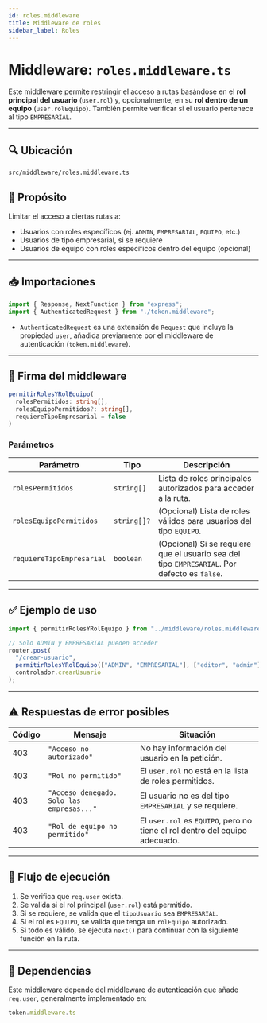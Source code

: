 ```yaml
---
id: roles.middleware
title: Middleware de roles
sidebar_label: Roles 
---
```



#  Middleware: `roles.middleware.ts`

Este middleware permite restringir el acceso a rutas basándose en el **rol principal del usuario** (`user.rol`) y, opcionalmente, en su **rol dentro de un equipo** (`user.rolEquipo`). También permite verificar si el usuario pertenece al tipo `EMPRESARIAL`.

---

## 🔍 Ubicación

`src/middleware/roles.middleware.ts`



## 📌 Propósito

Limitar el acceso a ciertas rutas a:
- Usuarios con roles específicos (ej. `ADMIN`, `EMPRESARIAL`, `EQUIPO`, etc.)
- Usuarios de tipo empresarial, si se requiere
- Usuarios de equipo con roles específicos dentro del equipo (opcional)

---

## 📥 Importaciones

```ts
import { Response, NextFunction } from "express";
import { AuthenticatedRequest } from "./token.middleware";
````

* `AuthenticatedRequest` es una extensión de `Request` que incluye la propiedad `user`, añadida previamente por el middleware de autenticación (`token.middleware`).

---

## 🧠 Firma del middleware

```ts
permitirRolesYRolEquipo(
  rolesPermitidos: string[],
  rolesEquipoPermitidos?: string[],
  requiereTipoEmpresarial = false
)
```

### Parámetros

| Parámetro                 | Tipo        | Descripción                                                                                  |
| ------------------------- | ----------- | -------------------------------------------------------------------------------------------- |
| `rolesPermitidos`         | `string[]`  | Lista de roles principales autorizados para acceder a la ruta.                               |
| `rolesEquipoPermitidos`   | `string[]?` | (Opcional) Lista de roles válidos para usuarios del tipo `EQUIPO`.                           |
| `requiereTipoEmpresarial` | `boolean`   | (Opcional) Si se requiere que el usuario sea del tipo `EMPRESARIAL`. Por defecto es `false`. |

---

## ✅ Ejemplo de uso

```ts
import { permitirRolesYRolEquipo } from "../middleware/roles.middleware";

// Solo ADMIN y EMPRESARIAL pueden acceder
router.post(
  "/crear-usuario",
  permitirRolesYRolEquipo(["ADMIN", "EMPRESARIAL"], ["editor", "admin"], true),
  controlador.crearUsuario
);
```

---

## ⚠️ Respuestas de error posibles

| Código | Mensaje                                   | Situación                                                                   |
| ------ | ----------------------------------------- | --------------------------------------------------------------------------- |
| 403    | `"Acceso no autorizado"`                  | No hay información del usuario en la petición.                              |
| 403    | `"Rol no permitido"`                      | El `user.rol` no está en la lista de roles permitidos.                      |
| 403    | `"Acceso denegado. Solo las empresas..."` | El usuario no es del tipo `EMPRESARIAL` y se requiere.                      |
| 403    | `"Rol de equipo no permitido"`            | El `user.rol` es `EQUIPO`, pero no tiene el rol dentro del equipo adecuado. |

---

## 🧪 Flujo de ejecución

1. Se verifica que `req.user` exista.
2. Se valida si el rol principal (`user.rol`) está permitido.
3. Si se requiere, se valida que el `tipoUsuario` sea `EMPRESARIAL`.
4. Si el rol es `EQUIPO`, se valida que tenga un `rolEquipo` autorizado.
5. Si todo es válido, se ejecuta `next()` para continuar con la siguiente función en la ruta.

---

## 🧩 Dependencias

Este middleware depende del middleware de autenticación que añade `req.user`, generalmente implementado en:

```ts
token.middleware.ts
```
